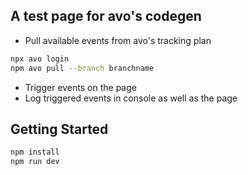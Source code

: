 ## A test page for avo's codegen
- Pull available events from avo's tracking plan
```bash
npx avo login
npm avo pull --branch branchname
```
- Trigger events on the page
- Log triggered events in console as well as the page

## Getting Started

```bash
npm install
npm run dev
```